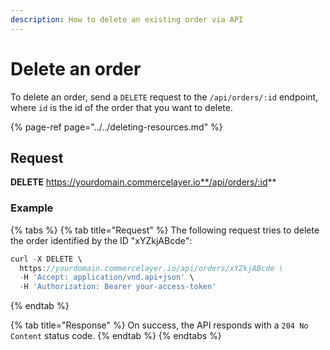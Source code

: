 ```yaml
---
description: How to delete an existing order via API
---
```


# Delete an order

To delete an order, send a `DELETE` request to the `/api/orders/:id` endpoint, where `id` is the id of the order that you want to delete.

{% page-ref page="../../deleting-resources.md" %}

## Request

**DELETE** https://yourdomain.commercelayer.io**/api/orders/:id**

### Example

{% tabs %}
{% tab title="Request" %}
The following request tries to delete the order identified by the ID "xYZkjABcde":

```javascript
curl -X DELETE \
  https://yourdomain.commercelayer.io/api/orders/xYZkjABcde \
  -H 'Accept: application/vnd.api+json' \
  -H 'Authorization: Bearer your-access-token'
```
{% endtab %}

{% tab title="Response" %}
On success, the API responds with a `204 No Content` status code.
{% endtab %}
{% endtabs %}

